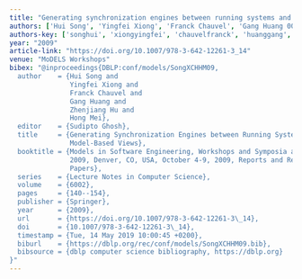 ```yaml
---
title: "Generating synchronization engines between running systems and their model-based views"
authors: ['Hui Song', 'Yingfei Xiong', 'Franck Chauvel', 'Gang Huang 0001', 'Zhenjiang Hu', 'Hong Mei']
authors-key: ['songhui', 'xiongyingfei', 'chauvelfranck', 'huanggang', 'huzhenjiang', 'meihong']
year: "2009"
article-link: "https://doi.org/10.1007/978-3-642-12261-3_14"
venue: "MoDELS Workshops"
bibex: "@inproceedings{DBLP:conf/models/SongXCHHM09,
  author    = {Hui Song and
               Yingfei Xiong and
               Franck Chauvel and
               Gang Huang and
               Zhenjiang Hu and
               Hong Mei},
  editor    = {Sudipto Ghosh},
  title     = {Generating Synchronization Engines between Running Systems and Their
               Model-Based Views},
  booktitle = {Models in Software Engineering, Workshops and Symposia at {MODELS}
               2009, Denver, CO, USA, October 4-9, 2009, Reports and Revised Selected
               Papers},
  series    = {Lecture Notes in Computer Science},
  volume    = {6002},
  pages     = {140--154},
  publisher = {Springer},
  year      = {2009},
  url       = {https://doi.org/10.1007/978-3-642-12261-3\_14},
  doi       = {10.1007/978-3-642-12261-3\_14},
  timestamp = {Tue, 14 May 2019 10:00:45 +0200},
  biburl    = {https://dblp.org/rec/conf/models/SongXCHHM09.bib},
  bibsource = {dblp computer science bibliography, https://dblp.org}
}"
---
```


